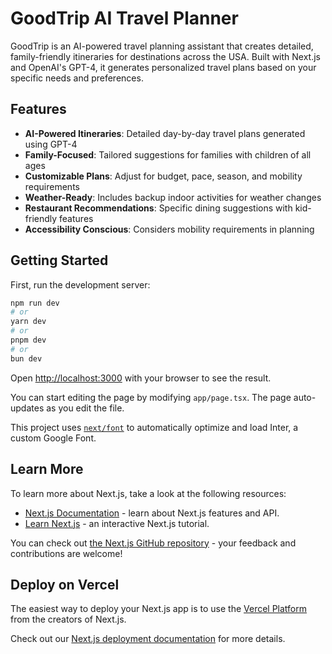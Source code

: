 # GoodTrip AI Travel Planner

GoodTrip is an AI-powered travel planning assistant that creates detailed, family-friendly itineraries for destinations across the USA. Built with Next.js and OpenAI's GPT-4, it generates personalized travel plans based on your specific needs and preferences.

## Features

- **AI-Powered Itineraries**: Detailed day-by-day travel plans generated using GPT-4
- **Family-Focused**: Tailored suggestions for families with children of all ages
- **Customizable Plans**: Adjust for budget, pace, season, and mobility requirements
- **Weather-Ready**: Includes backup indoor activities for weather changes
- **Restaurant Recommendations**: Specific dining suggestions with kid-friendly features
- **Accessibility Conscious**: Considers mobility requirements in planning

## Getting Started

First, run the development server:

```bash
npm run dev
# or
yarn dev
# or
pnpm dev
# or
bun dev
```

Open [http://localhost:3000](http://localhost:3000) with your browser to see the result.

You can start editing the page by modifying `app/page.tsx`. The page auto-updates as you edit the file.

This project uses [`next/font`](https://nextjs.org/docs/basic-features/font-optimization) to automatically optimize and load Inter, a custom Google Font.

## Learn More

To learn more about Next.js, take a look at the following resources:

- [Next.js Documentation](https://nextjs.org/docs) - learn about Next.js features and API.
- [Learn Next.js](https://nextjs.org/learn) - an interactive Next.js tutorial.

You can check out [the Next.js GitHub repository](https://github.com/vercel/next.js/) - your feedback and contributions are welcome!

## Deploy on Vercel

The easiest way to deploy your Next.js app is to use the [Vercel Platform](https://vercel.com/new?utm_medium=default-template&filter=next.js&utm_source=create-next-app&utm_campaign=create-next-app-readme) from the creators of Next.js.

Check out our [Next.js deployment documentation](https://nextjs.org/docs/deployment) for more details.
